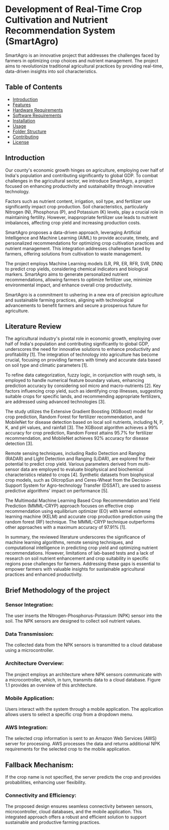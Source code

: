 # Development of Real-Time Crop Cultivation and Nutrient Recommendation System (SmartAgro)

SmartAgro is an innovative project that addresses the challenges faced by farmers in optimizing crop choices and nutrient management. The project aims to revolutionize traditional agricultural practices by providing real-time, data-driven insights into soil characteristics.

## Table of Contents

- [Introduction](#introduction)
- [Features](#features)
- [Hardware Requirements](#hardware-requirements)
- [Software Requirements](#software-requirements)
- [Installation](#installation)
- [Usage](#usage)
- [Folder Structure](#folder-structure)
- [Contributing](#contributing)
- [License](#license)

## Introduction

Our county's economic growth hinges on agriculture, employing over half of India's population and contributing significantly to global GDP. To combat challenges in the agricultural sector, we introduce SmartAgro, a project focused on enhancing productivity and sustainability through innovative technology.

Factors such as nutrient content, irrigation, soil type, and fertilizer use significantly impact crop production. Soil characteristics, particularly Nitrogen (N), Phosphorus (P), and Potassium (K) levels, play a crucial role in maintaining fertility. However, inappropriate fertilizer use leads to nutrient imbalances, affecting crop yield and increasing production costs.

SmartAgro proposes a data-driven approach, leveraging Artificial Intelligence and Machine Learning (AIML) to provide accurate, timely, and personalized recommendations for optimizing crop cultivation practices and nutrient management. This integration addresses challenges faced by farmers, offering solutions from cultivation to waste management.

The project employs Machine Learning models (LR, PR, ER, RFR, SVR, DNN) to predict crop yields, considering chemical indicators and biological markers. SmartAgro aims to generate personalized nutrient recommendations, allowing farmers to optimize fertilizer use, minimize environmental impact, and enhance overall crop productivity.

SmartAgro is a commitment to ushering in a new era of precision agriculture and sustainable farming practices, aligning with technological advancements to benefit farmers and secure a prosperous future for agriculture.

## Literature Review

The agricultural industry's pivotal role in economic growth, employing over half of India's population and contributing significantly to global GDP, underscores the need for innovative solutions to enhance productivity and profitability [1]. The integration of technology into agriculture has become crucial, focusing on providing farmers with timely and accurate data based on soil type and climatic parameters [1].

To refine data categorization, fuzzy logic, in conjunction with rough sets, is employed to handle numerical feature boundary values, enhancing prediction accuracy by considering soil micro and macro-nutrients [2]. Key factors influencing crop yield, such as identifying crop illnesses, suggesting suitable crops for specific lands, and recommending appropriate fertilizers, are addressed using advanced technologies [3].

The study utilizes the Extensive Gradient Boosting (XGBoost) model for crop prediction, Random Forest for fertilizer recommendation, and MobileNet for disease detection based on local soil nutrients, including N, P, K, and pH values, and rainfall [3]. The XGBoost algorithm achieves a 99% accuracy for crop prediction, Random Forest attains 95.7% for fertilizer recommendation, and MobileNet achieves 92% accuracy for disease detection [3].

Remote sensing techniques, including Radio Detection and Ranging (RADAR) and Light Detection and Ranging (LiDAR), are explored for their potential to predict crop yield. Various parameters derived from multi-sensor data are employed to evaluate biophysical and biochemical characteristics related to crops [4]. Synthetic datasets from biophysical crop models, such as OilcropSun and Ceres-Wheat from the Decision-Support System for Agro-technology Transfer (DSSAT), are used to assess predictive algorithms' impact on performance [5].

The Multimodal Machine Learning Based Crop Recommendation and Yield Prediction (MMML-CRYP) approach focuses on effective crop recommendation using equilibrium optimizer (EO) with kernel extreme learning machine (KELM) and accurate crop production prediction using the random forest (RF) technique. The MMML-CRYP technique outperforms other approaches with a maximum accuracy of 97.91% [1].

In summary, the reviewed literature underscores the significance of machine learning algorithms, remote sensing techniques, and computational intelligence in predicting crop yield and optimizing nutrient recommendations. However, limitations of lab-based tests and a lack of research on soil nutrient enhancement and crop suitability in specific regions pose challenges for farmers. Addressing these gaps is essential to empower farmers with valuable insights for sustainable agricultural practices and enhanced productivity.

## Brief Methodology of the project

### Sensor Integration:
The user inserts the Nitrogen-Phosphorus-Potassium (NPK) sensor into the soil.
The NPK sensors are designed to collect soil nutrient values.

### Data Transmission:
The collected data from the NPK sensors is transmitted to a cloud database using a microcontroller.

### Architecture Overview:
The project employs an architecture where NPK sensors communicate with a microcontroller, which, in turn, transmits data to a cloud database. Figure 1.1 provides an overview of this architecture.

### Mobile Application:
Users interact with the system through a mobile application.
The application allows users to select a specific crop from a dropdown menu.

### AWS Integration:
The selected crop information is sent to an Amazon Web Services (AWS) server for processing.
AWS processes the data and returns additional NPK requirements for the selected crop to the mobile application.

## Fallback Mechanism:
If the crop name is not specified, the server predicts the crop and provides probabilities, enhancing user flexibility.

### Connectivity and Efficiency:
The proposed design ensures seamless connectivity between sensors, microcontroller, cloud databases, and the mobile application.
This integrated approach offers a robust and efficient solution to support sustainable and productive farming practices.